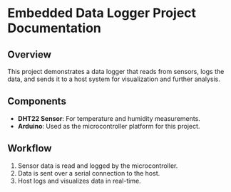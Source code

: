 
# Embedded Data Logger Project Documentation

## Overview
This project demonstrates a data logger that reads from sensors, logs the data, and sends it to a host system for visualization and further analysis.

## Components
- **DHT22 Sensor**: For temperature and humidity measurements.
- **Arduino**: Used as the microcontroller platform for this project.

## Workflow
1. Sensor data is read and logged by the microcontroller.
2. Data is sent over a serial connection to the host.
3. Host logs and visualizes data in real-time.
